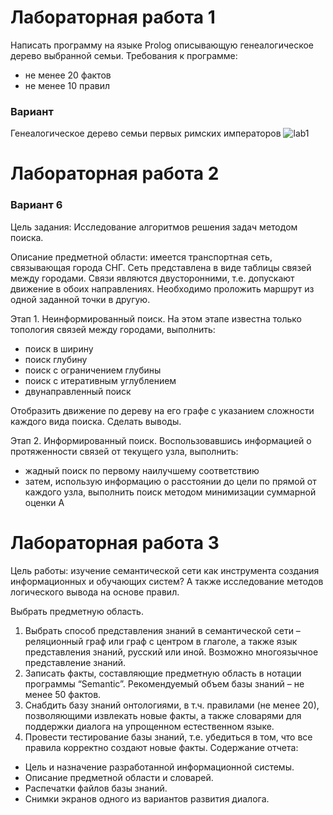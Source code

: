 # Лабораторная работа 1

Написать программу на языке Prolog описывающую генеалогическое дерево выбранной семьи. 
Требования к программе:
 * не менее 20 фактов
 * не менее 10 правил

### Вариант
Генеалогическое дерево семьи первых римских императоров
![lab1](https://github.com/Avvessalom/ITMO-Artificial-intelligence-systems/blob/master/img/L1.png)

# Лабораторная работа 2

### Вариант 6

Цель задания: Исследование алгоритмов решения задач методом поиска. 

Описание предметной области: имеется транспортная сеть, связывающая города СНГ. Сеть представлена в виде таблицы связей между городами. Связи являются двусторонними, т.е. допускают движение в обоих направлениях. Необходимо проложить маршрут из одной заданной точки в другую.

Этап 1. Неинформированный поиск. На этом этапе известна только топология связей между городами, выполнить:
 * поиск в ширину
 * поиск глубину
 * поиск с ограничением глубины
 * поиск с итеративным углублением
 * двунаправленный поиск
 
 Отобразить движение по дереву на его графе с указанием сложности каждого вида поиска. Сделать выводы.
 
 Этап 2. Информированный поиск. Воспользовавшись информацией о протяженности связей от текущего узла, выполнить:
 
  * жадный поиск по первому наилучшему соответствию
  * затем, использую информацию о расстоянии до цели по прямой от каждого узла, выполнить поиск методом минимизации суммарной оценки А
  
  # Лабораторная работа 3
  
Цель работы: изучение семантической сети как инструмента создания информационных и обучающих систем? А также исследование методов логического вывода на основе правил.

Выбрать предметную область.

1. Выбрать способ представления знаний в семантической сети – реляционный граф или граф с центром в глаголе, а также язык представления знаний, русский или иной. Возможно многоязычное представление знаний.
2. Записать факты, составляющие предметную область в нотации
программы “Semantic”. Рекомендуемый объем базы знаний – не менее 50 фактов.
3. Снабдить базу знаний онтологиями, в т.ч. правилами (не менее 20),
позволяющими извлекать новые факты, а также словарями для поддержки диалога на упрощенном естественном языке.
4. Провести тестирование базы знаний, т.е. убедиться в том, что все правила корректно создают новые факты.
Содержание отчета:
 * Цель и назначение разработанной информационной системы.
 * Описание предметной области и словарей.
 * Распечатки файлов базы знаний. 
 * Снимки экранов одного из вариантов развития диалога.
